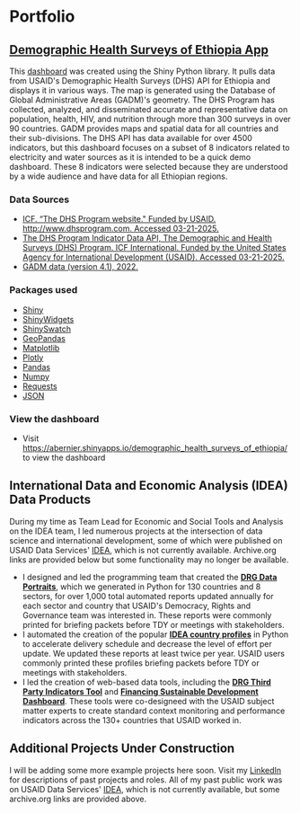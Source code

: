 # Portfolio
## [Demographic Health Surveys of Ethiopia App](https://abernier.shinyapps.io/demographic_health_surveys_of_ethiopia/)
This [dashboard](https://abernier.shinyapps.io/demographic_health_surveys_of_ethiopia/) was created using the Shiny Python library. It pulls data from USAID's Demographic Health Surveys (DHS) API for Ethiopia and displays it in various ways. The map is generated using the Database of Global Administrative Areas (GADM)'s geometry. The DHS Program has collected, analyzed, and disseminated accurate and representative data on population, health, HIV, and nutrition through more than 300 surveys in over 90 countries. GADM provides maps and spatial data for all countries and their sub-divisions.
The DHS API has data available for over 4500 indicators, but this dashboard focuses on a subset of 8 indicators related to electricity and water sources as it is intended to be a quick demo dashboard. These 8 indicators were selected because they are understood by a wide audience and have data for all Ethiopian regions.
   ### Data Sources
   * [ICF. “The DHS Program website." Funded by USAID. http://www.dhsprogram.com. Accessed 03-21-2025.](https://dhsprogram.com/data/)
   * [The DHS Program Indicator Data API, The Demographic and Health Surveys (DHS) Program. ICF International. Funded by the United States Agency for International Development (USAID). Accessed 03-21-2025.](https://api.dhsprogram.com/#/index.html)
   * [GADM data (version 4.1), 2022.](https://gadm.org/)

  ### Packages used
   * [Shiny](https://shiny.posit.co/)
   * [ShinyWidgets](https://shinywidgets.posit.co/)
   * [ShinySwatch](https://shinyswatch.posit.co/)
   * [GeoPandas](https://geopandas.org/)
   * [Matplotlib](https://matplotlib.org/)
   * [Plotly](https://plotly.com/)
   * [Pandas](https://pandas.pydata.org/)
   * [Numpy](https://numpy.org/)
   * [Requests](https://docs.python-requests.org/en/master/)
   * [JSON](https://docs.python.org/3/library/json.html)

   ### View the dashboard
   * Visit https://abernier.shinyapps.io/demographic_health_surveys_of_ethiopia/ to view the dashboard

## International Data and Economic Analysis (IDEA) Data Products
During my time as Team Lead for Economic and Social Tools and Analysis on the IDEA team, I led numerous projects at the intersection of data science and international development, some of which were published on USAID Data Services' [IDEA](https://idea.usaid.gov/), which is not currently available. Archive.org links are provided below but some functionality may no longer be available.

* I designed and led the programming team that created the [**DRG Data Portraits**](https://web.archive.org/web/20240421025609/https:/idea.usaid.gov/drg#tab-metrics:-country-data-portraits), which we generated in Python for 130 countries and 8 sectors, for over 1,000 total automated reports updated annually for each sector and country that USAID's Democracy, Rights and Governance team was interested in. These reports were commonly printed for briefing packets before TDY or meetings with stakeholders.
* I automated the creation of the popular [**IDEA country profiles**](https://web.archive.org/web/20240421025609/https:/idea.usaid.gov/analytical-products) in Python to accelerate delivery schedule and decrease the level of effort per update. We updated these reports at least twice per year. USAID users commonly printed these profiles briefing packets before TDY or meetings with stakeholders.
* I led the creation of web-based data tools, including the [**DRG Third Party Indicators Tool**](https://web.archive.org/web/20240421025609/https:/idea.usaid.gov/drg#tab-metrics:-third-party-indicators) and [**Financing Sustainable Development Dashboard**](https://web.archive.org/web/20240421025609/https:/idea.usaid.gov/fsd). These tools were co-designeed with the USAID subject matter experts to create standard context monitoring and performance indicators across the 130+ countries that USAID worked in. 


## Additional Projects Under Construction
I will be adding some more example projects here soon. Visit my [LinkedIn](https://www.linkedin.com/in/anne-bernier-42338017/) for descriptions of past projects and roles.  All of my past public work was on USAID Data Services' [IDEA](https://idea.usaid.gov/), which is not currently available, but some archive.org links are provided above.


